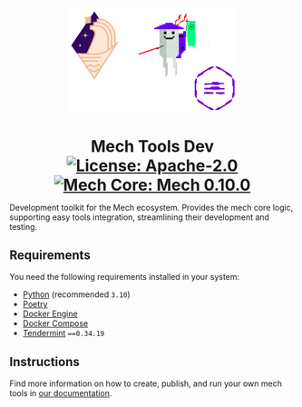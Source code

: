 <p align="center">
   <img src="./docs/imgs/mechs-logo.png" width=300>
</p>

<h1 align="center" style="margin-bottom: 0;">
    Mech Tools Dev
    <br>
    <a href="https://github.com/valory-xyz/mech-tools-dev/blob/main/LICENSE">
        <img alt="License: Apache-2.0" src="https://img.shields.io/github/license/valory-xyz/mech-tools-dev">
    </a>
    <a href="https://github.com/valory-xyz/mech/releases/tag/v0.10.0">
        <img alt="Mech Core: Mech 0.10.0" src="https://img.shields.io/badge/Mech%20Core%20-0.10.0-blueviolet">
    </a>
</h1>

Development toolkit for the Mech ecosystem.
Provides the mech core logic, supporting easy tools integration, streamlining their development and testing.

## Requirements

You need the following requirements installed in your system:

- [Python](https://www.python.org/) (recommended `3.10`)
- [Poetry](https://python-poetry.org/docs/)
- [Docker Engine](https://docs.docker.com/engine/install/)
- [Docker Compose](https://docs.docker.com/compose/install/)
- [Tendermint](https://docs.tendermint.com/v0.34/introduction/install.html) `==0.34.19`

## Instructions

Find more information on how to create, publish, and run your own mech tools in
[our documentation](https://open-autonomy.docs.autonolas.tech/).
